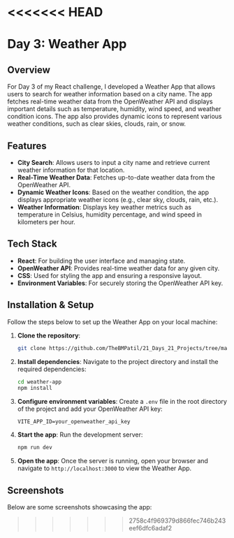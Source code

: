 <<<<<<< HEAD
=======

# Day 3: Weather App

## Overview
For Day 3 of my React challenge, I developed a Weather App that allows users to search for weather information based on a city name. The app fetches real-time weather data from the OpenWeather API and displays important details such as temperature, humidity, wind speed, and weather condition icons. The app also provides dynamic icons to represent various weather conditions, such as clear skies, clouds, rain, or snow.

## Features
- **City Search**: Allows users to input a city name and retrieve current weather information for that location.
- **Real-Time Weather Data**: Fetches up-to-date weather data from the OpenWeather API.
- **Dynamic Weather Icons**: Based on the weather condition, the app displays appropriate weather icons (e.g., clear sky, clouds, rain, etc.).
- **Weather Information**: Displays key weather metrics such as temperature in Celsius, humidity percentage, and wind speed in kilometers per hour.

## Tech Stack
- **React**: For building the user interface and managing state.
- **OpenWeather API**: Provides real-time weather data for any given city.
- **CSS**: Used for styling the app and ensuring a responsive layout.
- **Environment Variables**: For securely storing the OpenWeather API key.

## Installation & Setup
Follow the steps below to set up the Weather App on your local machine:

1. **Clone the repository**:
   ```bash
   git clone https://github.com/TheBMPatil/21_Days_21_Projects/tree/main/Day03/weather_app
   ```

2. **Install dependencies**:
   Navigate to the project directory and install the required dependencies:
   ```bash
   cd weather-app
   npm install
   ```

3. **Configure environment variables**:
   Create a `.env` file in the root directory of the project and add your OpenWeather API key:
   ```env
   VITE_APP_ID=your_openweather_api_key
   ```

4. **Start the app**:
   Run the development server:
   ```bash
   npm run dev
   ```

5. **Open the app**:
   Once the server is running, open your browser and navigate to `http://localhost:3000` to view the Weather App.

## Screenshots
Below are some screenshots showcasing the app:

>>>>>>> 2758c4f969379d866fec746b243eef6dfc6adaf2
